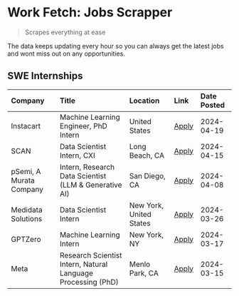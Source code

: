 # Work Fetch: Jobs Scrapper
> Scrapes everything at ease

The data keeps updating every hour so you can always get the latest jobs and wont miss out on any opportunities.

## SWE Internships
<!--START_SECTION:workfetch-->
| Company                 | Title                                                        | Location                | Link                                                                                                                                                                                                                                                                         | Date Posted   |
|:------------------------|:-------------------------------------------------------------|:------------------------|:-----------------------------------------------------------------------------------------------------------------------------------------------------------------------------------------------------------------------------------------------------------------------------|:--------------|
| Instacart               | Machine Learning Engineer, PhD Intern                        | United States           | [Apply](https://www.linkedin.com/jobs/view/machine-learning-engineer-phd-intern-at-instacart-3901991739?position=2&pageNum=0&refId=0bU0obQHACVuk%2Bz43adgWQ%3D%3D&trackingId=AcPBiqZVmDO3bFYfqY3Q9w%3D%3D&trk=public_jobs_jserp-result_search-card)                          | 2024-04-19    |
| SCAN                    | Data Scientist Intern, CXI                                   | Long Beach, CA          | [Apply](https://www.linkedin.com/jobs/view/data-scientist-intern-cxi-at-scan-3899690492?position=8&pageNum=0&refId=0bU0obQHACVuk%2Bz43adgWQ%3D%3D&trackingId=%2Bx7T6WYvUSejx0EAGNujEQ%3D%3D&trk=public_jobs_jserp-result_search-card)                                        | 2024-04-15    |
| pSemi, A Murata Company | Intern, Research Data Scientist (LLM & Generative AI)        | San Diego, CA           | [Apply](https://www.linkedin.com/jobs/view/intern-research-data-scientist-llm-generative-ai-at-psemi-a-murata-company-3887074168?position=3&pageNum=0&refId=0bU0obQHACVuk%2Bz43adgWQ%3D%3D&trackingId=MmVq8aLO0CWdBiWRYletbw%3D%3D&trk=public_jobs_jserp-result_search-card) | 2024-04-08    |
| Medidata Solutions      | Data Scientist Intern                                        | New York, United States | [Apply](https://www.linkedin.com/jobs/view/data-scientist-intern-at-medidata-solutions-3810253704?position=7&pageNum=0&refId=0bU0obQHACVuk%2Bz43adgWQ%3D%3D&trackingId=m4VqLwbQydS%2BdtQjzSeIzw%3D%3D&trk=public_jobs_jserp-result_search-card)                              | 2024-03-26    |
| GPTZero                 | Machine Learning Intern                                      | New York, NY            | [Apply](https://www.linkedin.com/jobs/view/machine-learning-intern-at-gptzero-3860723963?position=6&pageNum=0&refId=0bU0obQHACVuk%2Bz43adgWQ%3D%3D&trackingId=25k81Fby%2B87PyI%2BPO394AA%3D%3D&trk=public_jobs_jserp-result_search-card)                                     | 2024-03-17    |
| Meta                    | Research Scientist Intern, Natural Language Processing (PhD) | Menlo Park, CA          | [Apply](https://www.linkedin.com/jobs/view/research-scientist-intern-natural-language-processing-phd-at-meta-3858718375?position=9&pageNum=0&refId=0bU0obQHACVuk%2Bz43adgWQ%3D%3D&trackingId=YrVeUdX76eidYlqVQVRHgw%3D%3D&trk=public_jobs_jserp-result_search-card)          | 2024-03-15    |
<!--END_SECTION:workfetch-->
